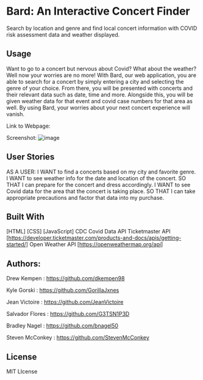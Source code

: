 # Bard: An Interactive Concert Finder

Search by location and genre and find local concert information with COVID risk assessment data and weather displayed.

## Usage

Want to go to a concert but nervous about Covid? What about the weather?
Well now your worries are no more! With Bard, our web application, you are able to search for a concert by simply entering a city and selecting the genre of your choice. From there, you will be presented with concerts and their relevant data such as date, time and more. Alongside this, you will be given weather data for that event and covid case numbers for that area as well. By using Bard, your worries about your next concert experience will vanish.

Link to Webpage:

Screenshot: ![image](https://user-images.githubusercontent.com/103770530/169561998-74dc5b78-8277-46a5-bcc1-3669d04a2b15.png)

## User Stories

AS A USER:
I WANT to find a concerts based on my city and favorite genre.
I WANT to see weather info for the date and location of the concert.
SO THAT I can prepare for the concert and dress accordingly.
I WANT to see Covid data for the area that the concert is taking place.
SO THAT I can take appropriate precautions and factor that data into my purchase.

## Built With

[HTML]
[CSS]
[JavaScript]
CDC Covid Data API
Ticketmaster API [https://developer.ticketmaster.com/products-and-docs/apis/getting-started/]
Open Weather API [https://openweathermap.org/api]

## Authors:

Drew Kempen : https://github.com/dkempen98

Kyle Gorski : https://github.com/GorillaJxnes

Jean Victoire : https://github.com/JeanVictoire

Salvador Flores : https://github.com/G3TSN1P3D

Bradley Nagel : https://github.com/bnagel50

Steven McConkey : https://github.com/StevenMcConkey

## License

MIT LIcense
